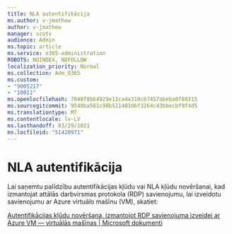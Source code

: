 ```yaml
---
title: NLA autentifikācija
ms.author: v-jmathew
author: v-jmathew
manager: scotv
audience: Admin
ms.topic: article
ms.service: o365-administration
ROBOTS: NOINDEX, NOFOLLOW
localization_priority: Normal
ms.collection: Adm_O365
ms.custom:
- "9005217"
- "10011"
ms.openlocfilehash: 7048f8b64929e12ca4a319c67457abeba0f80315
ms.sourcegitcommit: 9540ba561c98b511483d6f3264c43bbecbf9f4d5
ms.translationtype: MT
ms.contentlocale: lv-LV
ms.lasthandoff: 03/29/2021
ms.locfileid: "51420971"
---
```

# <a name="nla-authentication"></a>NLA autentifikācija

Lai saņemtu palīdzību autentifikācijas kļūdu vai NLA kļūdu novēršanai, kad izmantojat attālās darbvirsmas protokola (RDP) savienojumu, lai izveidotu savienojumu ar Azure virtuālo mašīnu (VM), skatiet:

[Autentifikācijas kļūdu novēršana, izmantojot RDP savienojuma izveidei ar Azure VM — virtuālās mašīnas | Microsoft dokumenti](https://docs.microsoft.com/troubleshoot/azure/virtual-machines/cannot-connect-rdp-azure-vm)
